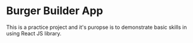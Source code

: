 # Burger Builder App


This is a practice project and it's puropse is to demonstrate basic skills in using React JS library. 
